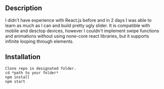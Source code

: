 ## Description

I didn't have experience with React.js before and in 2 days I was able to learn as much as I can and build pretty ugly slider. It is compatible with mobile and desctop devices, however I couldn't implement swipe functions and animations without using none-core react libraries, but it supports infinite looping through elements.

## Installation

```
Clone repo in designated folder.
cd *path to your folder*
npm install
npm start
```
